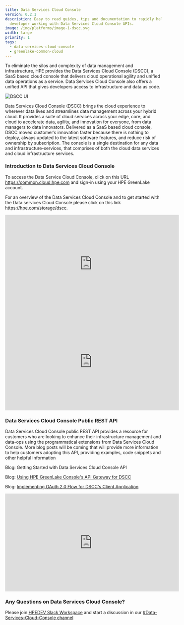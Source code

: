 ```yaml
---
title: Data Services Cloud Console
version: 0.2.1
description: Easy to read guides, tips and documentation to rapidly help any
  developer working with Data Services Cloud Console APIs.
image: /img/platforms/image-1-dscc.svg
width: large
priority: 1
tags:
  - data-services-cloud-console
  - greenlake-common-cloud
---
```

To eliminate the silos and complexity of data management and infrastructure, HPE provides the Data Services Cloud Console (DSCC), a SaaS based cloud console that delivers cloud operational agility and unified data operations as a service. Data Services Cloud Console also offers a unified API that gives developers access to infrastructure and data as code. 

![DSCC UI](/img/a-single-destination-for-data-and-infra-services.png "DSCC UI diagram")

Data Services Cloud Console (DSCC) brings the cloud experience to wherever data lives and streamlines data management across your hybrid cloud. It provides a suite of cloud services across your edge, core, and cloud to accelerate data, agility, and innovation for everyone, from data managers to data innovators. Delivered as a SaaS based cloud console, DSCC moved customer’s innovation faster because there is nothing to deploy, always updated to the latest software features, and reduce risk of ownership by subscription. The console is a single destination for any data and infrastructure-services, that comprises of both the cloud data services and cloud infrastructure services.  

### Introduction to Data Services Cloud Console

To access the Data Service Cloud Console,  click on this URL [](https://common.cloud.hpe.com)<https://common.cloud.hpe.com> and sign-in using your HPE GreenLake account. [](https://common.cloud.hpe.com)

For an  overview of the Data Services Cloud Console and to get started with the Data services Cloud Console please click on this link <https://hpe.com/storage/dscc>. 

<iframe width="560" height="315" src="https://www.youtube.com/embed/AxUE89X3Sy0" title="YouTube video player" frameborder="0" allow="accelerometer; autoplay; clipboard-write; encrypted-media; gyroscope; picture-in-picture" allowfullscreen></iframe>

<iframe width="560" height="315" src="https://www.youtube.com/embed/lzOWapX0m5U" title="YouTube video player" frameborder="0" allow="accelerometer; autoplay; clipboard-write; encrypted-media; gyroscope; picture-in-picture" allowfullscreen></iframe>

### Data Services Cloud Console Public REST API

Data Services Cloud Console public REST API provides a resource for customers who are looking to enhance their infrastructure management and data-ops using the programmatical extensions from Data Services Cloud Console.  More blog posts will be coming that will provide more information to help customers adopting this API, providing examples, code snippets and other helpful information

Blog: Getting Started with Data Services Cloud Console API

Blog: [Using HPE GreenLake Console's API Gateway for DSCC](https://developer.hpe.com/blog/api-console-for-data-services-cloud-console/)

Blog: [Implementing OAuth 2.0 Flow for DSCC's Client Application](https://developer.hpe.com/blog/oauth2-for-hpe-greenlake-data-services-cloud-console/)

<iframe width="560" height="315" src="https://www.youtube.com/embed/g3UO0S-4r6I" title="YouTube video player" frameborder="0" allow="accelerometer; autoplay; clipboard-write; encrypted-media; gyroscope; picture-in-picture" allowfullscreen></iframe>

### Any Questions on Data Services Cloud Console?

Please join [HPEDEV Slack Workspace](https://slack.hpedev.io/) and start a discussion in our [\#Data-Services-Cloud-Console channel](https://hpedev.slack.com/archives/C02D6H623JP)